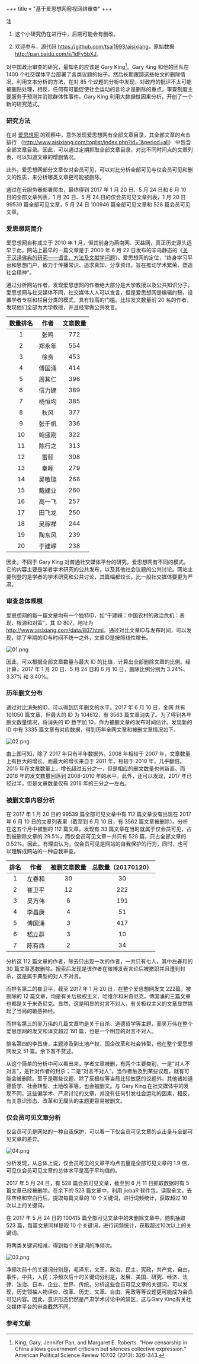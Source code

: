 +++
title = "基于爱思想网窥视网络审查"
+++

注：

1. 这个小研究仍在进行中，后期可能会有删改。

2. 欢迎参与，源代码 <https://github.com/tsai1993/aisixiang>，原始数据 <http://pan.baidu.com/s/1dFy5bXJ>。

对中国政治审查的研究，最知名的应该是 Gary King[^1]。Gary King 和他的团队在 1400 个社交媒体平台部署了各类议题的帖子，然后长期跟踪这些帖文的删除情况，利用文本分析的方法，在对 85 个议题的分析中发现，对政府的批评不太可能被删贴处理，相反，任何有可能促使社会运动的言论才是删除的重点，审查制度主要服务于预测并消除群体性事件。Gary King 利用大数据做因果分析，开创了一个新的研究范式。

### 研究方法

在对 [爱思想网](http://www.aisixiang.com/) 的观察中，意外发现爱思想网有全部文章目录，其全部文章的点击排行 （<http://www.aisixiang.com/toplist/index.php?id=1&period=all>） 中包含全部文章目录。因此，可以通过定期抓取全部文章目录，对比不同时间点的文章列表，可以知道文章的增删情况。

此外，爱思想网部分文章仅对会员可见，可以对比分析全部可见与仅会员可见和删文的性质，来分析哪类文章更可能被删除。

通过在云服务器部署爬虫，最终得到 2017 年 1 月 20 日、5 月 24 日和 6 月 10 日的全部文章列表，1 月 20 日、5 月 24 日的仅会员可见文章列表，1 月 20 日 99539 篇全部可见文章，5 月 24 日 100946 篇全部可见文章和 528 篇会员可见文章。

### 爱思想网简介

爱思想网自称成立于 2010 年 1 月，但其前身为燕南网、天益网，真正历史源头远早于此。网站上最早的一篇文章是于 2000 年 6 月 22 日发布的辛岛静态的《[关于汉译佛典的研究——语言、方法及文献学问题](http://www.aisixiang.com/data/2251.html)》。爱思想网的定位，“终身学习平台和思想门户，致力于传播常识、追求真知、分享资讯，旨在推动学术繁荣、塑造社会精神”。

通过分析网站作者，发现爱思想网的作者绝大部分是大学教授以及公共知识分子。爱思想网与社交媒体不同，社交媒体人人可以发言，但是爱思想网是编辑约稿，设置学者专栏和栏目分类的模式，具有较高的门槛。比较发文数量前 20 名的作者，发现他们全部为大学教授，并且经常做公共发言。

| 数量排名 	| 作者   	| 文章数量 	|
|:---------:|:--------:|:----------:|
| 1        	| 张鸣   	| 772      	|
| 2        	| 郑永年 	| 554      	|
| 3        	| 徐贲   	| 453      	|
| 4        	| 傅国涌 	| 414      	|
| 5        	| 周其仁 	| 396      	|
| 6        	| 信力建 	| 389      	|
| 7        	| 杨恒均 	| 385      	|
| 8        	| 秋风   	| 377      	|
| 9        	| 张千帆 	| 336      	|
| 10       	| 鲍盛刚 	| 322      	|
| 11       	| 陈行之 	| 313      	|
| 12       	| 雷颐   	| 308      	|
| 13       	| 秦晖   	| 279      	|
| 14       	| 吴敬琏 	| 268      	|
| 15       	| 戴建业 	| 260      	|
| 16       	| 高一飞 	| 257      	|
| 17       	| 田飞龙 	| 250      	|
| 18       	| 吴稼祥 	| 244      	|
| 19       	| 陶东风 	| 239      	|
| 20       	| 于建嵘 	| 238      	|

因此，不同于 Gary King 对普通社交媒体平台的研究，爱思想网有不同的模式。它的内容主要是学者学术研究的公共发布，以及其他社会议题的公共讨论。网站主要刊登的是学者的学术研究和公共讨论，其篇幅都较长，比一般社交媒体要更为严肃。

### 审查总体规模

爱思想网的每一篇文章均有一个独特ID，如“于建嵘：中国农村的政治危机：表现、根源和对策”，其 ID 807，地址为 <http://www.aisixiang.com/data/807.html>。通过对比文章ID与发布时间，可以发现，除了早期的ID与时间不统一之外，文章ID是按照线性增长。

![01.png](https://i.loli.net/2018/04/30/5ae68fe1b6e83.png)

因此，可以根据全部文章数量与最大 ID 的比值，计算出全部删除文章的比例。经计算，2017 年 1 月 20 日、5 月 24 日和 6 月 10 日，删除比例分别为 3.24%、 3.37% 和 3.40%。

### 历年删文分布

通过对比消失的ID，可以得到历年删文的水平。2017 年 6 月 10 日，全网 共有 101050 篇文章，但最大的 ID 为 104612，有 3563 篇文章消失了。为了得到各年删文数量情况，将消失的 ID 数字加 10，作为被删文章的发布时间估计。发现新的 ID 中有 3335 篇文章有对应数据，得到历年全网文章和被删文章情况如下。

![02.png](https://i.loli.net/2018/04/30/5ae68fe0d4a70.png)

由上图可知，除了 2017 年只有半年数据外，2008 年相较于 2007 年，文章数量上有巨大的增长。而最大的增长来自于 2011 年，相较于 2010 年，几乎翻倍。2015 年在文章数量上，增长超过五分之一，但是相应的删文数量也创新高。而 2016 年的发文数量回落到 2008-2010 年的水平。此外，还可以发现，2017 年已经过半，但是文章数量仅有 2016 年的三分之一左右。

### 被删文章内容分析

在 2017 年 1 月 20 日的 99539 篇全部可见文章中有 112 篇文章没有出现在 2017 年 6 月 10 日的文章列表里（截至到 6 月 10 日，有 3562 篇文章被删除）。分析在这五个月中被删的 112 篇文章，发现有 33 篇文章在当时就属于仅会员可见，占到被删除文章的 29.5%，而仅会员可见文章一共只有 528 篇，只占全部文章的 0.52%。因此，有理由认为，仅会员可见是网站的自我保护的行为，同时，也可以理解成网站的一种自我审查。

| 排名 | 作者   | 被删文章数量 | 总数量（20170120） |
|:------:|:--------:|:--------------:|:-------------:|
| 1    | 左春和 | 30           | 30                 |
| 2    | 崔卫平 | 12           | 222                |
| 3    | 吴万伟 | 6            | 191                |
| 4    | 李昌庚 | 4            | 51                 |
| 5    | 傅国涌 | 3            | 417                |
| 6    | 嵇立群 | 3            | 10                 |
| 7    | 陈有西 | 2            | 34                 |

分析这 112 篇文章的作者，除去只出现一次的作者，一共只有七人，其中左春和的 30 篇文章悉数删除。搜索后发现是该作者在微博发表言论后被撤职并且遭到封杀，这是属于典型的对人不对言。

而排名第二的崔卫平，截至 2017 年 1 月 20 日，在整个爱思想网发文 222篇，被删除的 12 篇文章，均是有关后极权主义、哈维尔和米奇尼克。傅国涌的三篇文章也都是关于米奇尼克。显然，这是明显的对言不对人，有关极权主义的文章显然挑起了当局的敏感神经。

而排名第三的吴万伟的几篇文章均是关于自杀、道德哲学等主题，而吴万伟在整个爱思想网的发文和译文超过 191 篇，也是一个明显的对言不对人。

排名第四的李昌庚，主题涉及到土地产权、国企改革和社会转型，他在整个爱思想网发文 51 篇。余下暂不赘述。

从这个简单的分析中可以看出来，学者文章被删，有两个主要类别，一是“对人不对言”，是针对作者的封杀；二是“对言不对人”，当作者触及到某些议题，就有可能会被删除。至于是哪些议题，除了反极权等当局比较敏感的议题外，其他诸如道德哲学、社会转型、土地改革等，也会被删文。与 Gary King 在社交媒体中的发现不同，这些偏学术、严肃讨论的文章，并没有任何引发社会运动的因素，相反，有关意识形态、改革和无厘头的主题更容易被删文。

### 仅会员可见文章分析

仅会员可见是网站的一种自我保护，可以看一下仅会员可见文章的点击量与全部可见文章的差异。

![04.png](https://i.loli.net/2018/04/30/5ae68fe131fa0.png)

分析发现，从总体上说，仅会员可见的文章平均点击量是全部可见文章的 1.9 倍，可见仅会员可见文章的总体水平是高于平均值的。

2017 年 5 月 24 日，有 528 篇会员可见文章，截至到 6 月 11 日抓取数据时有 5 篇文章已经被删除。在余下的 523 篇文章中，利用 jiebaR 软件包，读取全文，去除空格和空白行后，提取每篇文章的 10 个关键词，进行词频统计，获取超过 10 次以上的关键词。

在 2017 年 5 月 24 日的 100415 篇全部可见文章中的未删除文章中，随机抽取 523 篇，每篇文章同样提取 10 个关键词，进行词频统计，获取超过10次以上的关键词。

将两类关键词相减，得到每个关键词的净频次。

![03.png](https://i.loli.net/2018/04/30/5ae68fe1933c7.png)

净频次前十的关键词分别是，毛泽东，文革，政治，民主，宪政，共产党，自由，事件，中共，人民；净频次后十的关键词分别是，发展、美国、研究、经济、法律、法治、日本、企业、世界、传统。分析这些会员可见文章的关键词，可以发现，历史领袖人物评价、改革、历史、文革、自由、宪政等等议题更可能成为会员可见内容。因此，意识形态仍然是严肃学术讨论中的禁区，这与Gary King有关社交媒体平台的审查截然不同。

### 参考文献

[^1]: King, Gary, Jennifer Pan, and Margaret E. Roberts. "How censorship in China allows government criticism but silences collective expression." American Political Science Review 107.02 (2013): 326-343.
